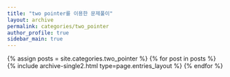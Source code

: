 ```yaml
---
title: "two pointer를 이용한 문제풀이"
layout: archive
permalink: categories/two_pointer
author_profile: true
sidebar_main: true
---
```



{% assign posts = site.categories.two_pointer %}
{% for post in posts %} {% include archive-single2.html type=page.entries_layout %} {% endfor %}